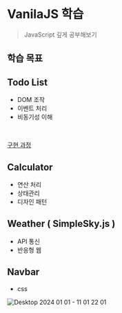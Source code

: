 # VanilaJS 학습 
> JavaScript 깊게 공부해보기
## 학습 목표
## Todo List
- DOM 조작
- 이벤트 처리
- 비동기성 이해
<br/>

[구현 과정](https://velog.io/@taek2yo/Vanila-JS-%EA%B8%B0%EB%B3%B8-%EB%8B%A4%EC%A7%80%EA%B8%B0-1.-To-do-List)

## Calculator
- 연산 처리
- 상태관리
- 디자인 패턴

## Weather ( SimpleSky.js )
- API 통신
- 반응형 웹
  
## Navbar
- css

![Desktop 2024 01 01 - 11 01 22 01](https://github.com/Taek2yo/VanilaJS/assets/110080748/f6eb90b4-1f98-43b9-942a-32f9b8832ba1)
